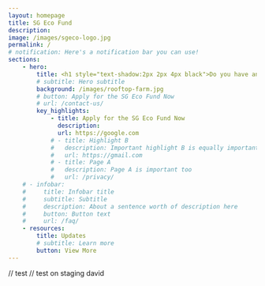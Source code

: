 ```yaml
---
layout: homepage
title: SG Eco Fund
description: 
image: /images/sgeco-logo.jpg
permalink: /
# notification: Here's a notification bar you can use!
sections:
    - hero:
        title: <h1 style="text-shadow:2px 2px 4px black">Do you have an idea that supports environmental sustainability and involves the community?</h1>
        # subtitle: Hero subtitle
        background: /images/rooftop-farm.jpg
        # button: Apply for the SG Eco Fund Now
        # url: /contact-us/
        key_highlights:
            - title: Apply for the SG Eco Fund Now
              description:
              url: https://google.com
            # - title: Highlight B
            #   description: Important highlight B is equally important
            #   url: https://gmail.com
            # - title: Page A
            #   description: Page A is important too
            #   url: /privacy/
    # - infobar:
    #     title: Infobar title
    #     subtitle: Subtitle
    #     description: About a sentence worth of description here
    #     button: Button text
    #     url: /faq/
    - resources:
        title: Updates
        # subtitle: Learn more
        button: View More
---
```


// test
// test on staging david